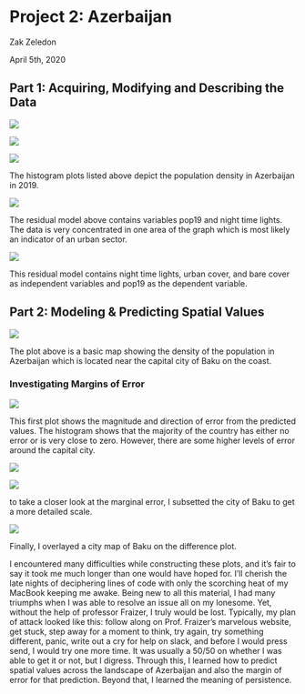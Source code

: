# Project 2: Azerbaijan 

Zak Zeledon 

April 5th, 2020

## Part 1: Acquiring, Modifying and Describing the Data

![](https://szzeledon.github.io/Data100-Workshop/Azeri_Project2_Plot1.png)

![](https://szzeledon.github.io/Data100-Workshop/Azeri_Project2_Plot2.png)

![](https://szzeledon.github.io/Data100-Workshop/Azeri_Project2_Plot3.png)

The histogram plots listed above depict the population density in Azerbaijan in 2019. 

![](https://szzeledon.github.io/Data100-Workshop/Project2_Part1_Plot4.png)

The residual model above contains variables pop19 and night time lights. The data is very concentrated in one area of the graph which is most likely an indicator of an urban sector. 

![](https://szzeledon.github.io/Data100-Workshop/Project2_Part1_Plot5.png)

This residual model contains night time lights, urban cover, and bare cover as independent variables and pop19 as the dependent variable. 

## Part 2: Modeling & Predicting Spatial Values

![](https://szzeledon.github.io/Data100-Workshop/Project2Part2.png)

The plot above is a basic map showing the density of the population in Azerbaijan which is located near the capital city of Baku on the coast. 

### Investigating Margins of Error

![](https://szzeledon.github.io/Data100-Workshop/Project2_Part2_Plot1.png)

This first plot shows the magnitude and direction of error from the predicted values. The histogram shows that the majority of the country has either no error or is very close to zero. However, there are some higher levels of error around the capital city. 

![](https://szzeledon.github.io/Data100-Workshop/Project2_Part2_Plot2.png)

![](https://szzeledon.github.io/Data100-Workshop/Project2_Part2_Plot3.png) 

to take a closer look at the marginal error, I subsetted the city of Baku to get a more detailed scale. 

![](https://szzeledon.github.io/Data100-Workshop/Project2_Part2_PlotMapView1.png)

Finally, I overlayed a city map of Baku on the difference plot.

I encountered many difficulties while constructing these plots, and it’s fair to say it took me much longer than one would have hoped for. I’ll cherish the late nights of deciphering lines of code with only the scorching heat of my MacBook keeping me awake. Being new to all this material, I had many triumphs when I was able to resolve an issue all on my lonesome. Yet, without the help of professor Fraizer, I truly would be lost. Typically, my plan of attack looked like this: follow along on Prof. Fraizer’s marvelous website, get stuck, step away for a moment to think, try again, try something different, panic, write out a cry for help on slack, and before I would press send, I would try one more time. It was usually a 50/50 on whether I was able to get it or not, but I digress. Through this, I learned how to predict spatial values across the landscape of Azerbaijan and also the margin of error for that prediction.  Beyond that, I learned the meaning of persistence. 

